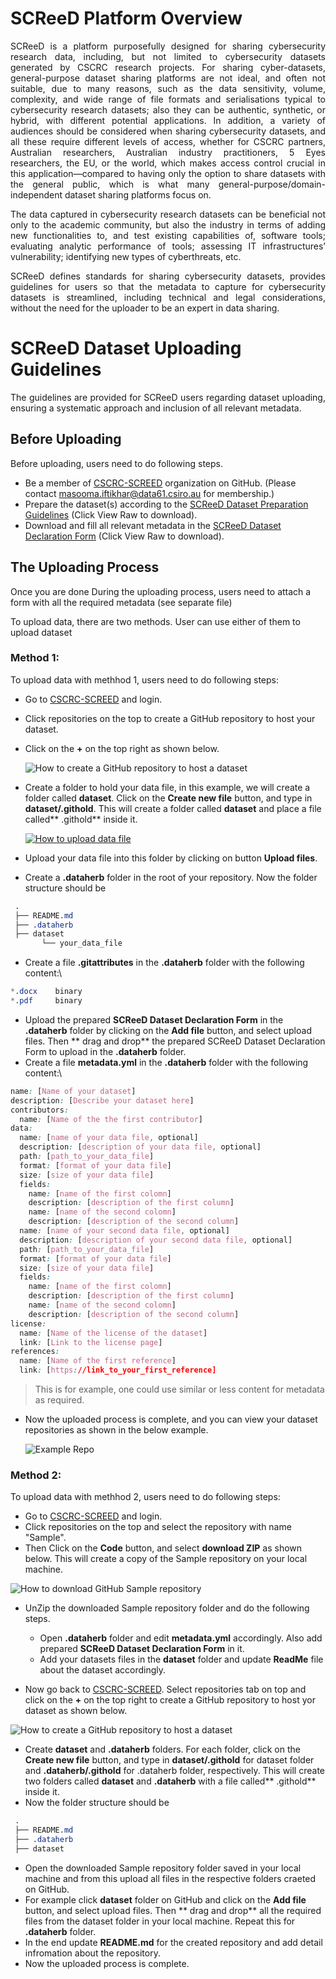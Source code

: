 # SCReeD Platform Overview 

<p align="justify">
SCReeD is a platform purposefully designed for sharing cybersecurity research data, including, but not limited to cybersecurity datasets generated by CSCRC research projects. For sharing cyber-datasets, general-purpose dataset sharing platforms are not ideal, and often not suitable, due to many reasons, such as the data sensitivity, volume, complexity, and wide range of file formats and serialisations typical to cybersecurity research datasets; also they can be authentic, synthetic, or hybrid, with different potential applications. In addition, a variety of audiences should be considered when sharing cybersecurity datasets, and all these require different levels of access, whether for CSCRC partners, Australian researchers, Australian industry practitioners, 5 Eyes researchers, the EU, or the world, which makes access control crucial in this application—compared to having only the option to share datasets with the general public, which is what many general-purpose/domain-independent dataset sharing platforms focus on.
</p>

<p align="justify">
The data captured in cybersecurity research datasets can be beneficial not only to the academic community, but also the industry in terms of adding new functionalities to, and test existing capabilities of, software tools; evaluating analytic performance of tools; assessing IT infrastructures’ vulnerability; identifying new types of cyberthreats, etc.
</p>

<p align="justify">
SCReeD defines standards for sharing cybersecurity datasets, provides guidelines for users so that the metadata to capture for cybersecurity datasets is streamlined, including technical and legal considerations, without the need for the uploader to be an expert in data sharing.
</p>

# SCReeD Dataset Uploading Guidelines  
<p align="justify">
The guidelines are provided for SCReeD users regarding dataset uploading, ensuring a systematic approach and inclusion of all relevant metadata. 
</p>

## Before Uploading
Before uploading, users need to do following steps.

* Be a member of [CSCRC-SCREED](https://github.com/CSCRC-SCREED) organization on GitHub. (Please contact masooma.iftikhar@data61.csiro.au for membership.)
* Prepare the dataset(s) according to the [SCReeD Dataset Preparation Guidelines](https://github.com/CSCRC-SCREED/cscrc-screed.github.io/blob/main/assets/docs/SCReeD%20Dataset%20Preparation%20Guidelines.docx) (Click View Raw to download).
* Download and fill all relevant metadata in the [SCReeD Dataset Declaration Form](https://github.com/CSCRC-SCREED/cscrc-screed.github.io/blob/main/assets/docs/SCReeD%20Dataset%20Declaration%20Form.docx) (Click View Raw to download).

## The Uploading Process
Once you are done During the uploading process, users need to attach a form with all the required metadata (see separate file)

To upload data, there are two methods. User can use either of them to upload dataset
### Method 1:
To upload data with methhod 1, users need to do following steps:

* Go to [CSCRC-SCREED](https://github.com/CSCRC-SCREED) and login.
* Click repositories on the top to create a GitHub repository to host your dataset.
* Click on the **+** on the top right as shown below.

  ![How to create a GitHub repository to host a dataset](https://dataherb.github.io/assets/videos/dataherb-demo-ufo-create-new-repo.gif)
  
* Create a folder to hold your data file, in this example, we will create a folder called **dataset**. Click on the **Create new file** button, and type in **dataset/.githold**. This will create a folder called **dataset** and place a file called** .githold** inside it.

  [![How to upload data file](/assets/videos/video-preview.png)](https://dataherb.github.io/assets/videos/dataherb-demo-ufo-upload-datafile-1.mp4)

* Upload your data file into this folder by clicking on button **Upload files**.
*	Create a **.dataherb** folder in the root of your repository. Now the folder structure should be
 ```css
  .
  ├── README.md
  ├── .dataherb
  ├── dataset
        └── your_data_file
```
*	Create a file **.gitattributes** in the **.dataherb** folder with the following content:\
```css
*.docx    binary
*.pdf     binary
```
 	
*	Upload the prepared **SCReeD Dataset Declaration Form** in the **.dataherb** folder by clicking on the **Add file** button, and select upload files. Then ** drag and drop** the prepared SCReeD Dataset Declaration Form to upload in the **.dataherb** folder.
*	Create a file **metadata.yml** in the **.dataherb** folder with the following content:\
```css
name: [Name of your dataset]
description: [Describe your dataset here]
contributors:
  name: [Name of the the first contributor]
data:
  name: [name of your data file, optional]
  description: [description of your data file, optional]
  path: [path_to_your_data_file]
  format: [format of your data file]
  size: [size of your data file]
  fields:
    name: [name of the first colomn]
    description: [description of the first column]
    name: [name of the second colomn]
    description: [description of the second column]
  name: [name of your second data file, optional]
  description: [description of your second data file, optional]
  path: [path_to_your_data_file]
  format: [format of your data file]
  size: [size of your data file]
  fields:
    name: [name of the first colomn]
    description: [description of the first column]
    name: [name of the second colomn]
    description: [description of the second column]
license:
  name: [Name of the license of the dataset]
  link: [Link to the license page]
references:
  name: [Name of the first reference]
  link: [https://link_to_your_first_reference]
```
> This is for example, one could use similar or less content for metadata as required.

* Now the uploaded process is complete, and you can view your dataset repositories as shown in the below example.

  ![Example Repo](/assets/imgs/example.png)

### Method 2:
To upload data with methhod 2, users need to do following steps:

* Go to [CSCRC-SCREED](https://github.com/CSCRC-SCREED) and login.
* Click repositories on the top and select the repository with name "Sample".
* Then Click on the **Code** button, and select **download ZIP** as shown below. This will create a copy of the Sample repository on your local machine.

![How to download GitHub Sample repository](/assets/imgs/downlaodRepo.png)

* UnZip the downloaded Sample repository folder and do the following steps.
  - Open **.dataherb** folder and edit **metadata.yml** accordingly. Also add prepared **SCReeD Dataset Declaration Form** in it.
  - Add your datasets files in the **dataset** folder and update **ReadMe** file about the dataset accordingly.
    
* Now go back to [CSCRC-SCREED](https://github.com/CSCRC-SCREED). Select repositories tab on top and click on the **+** on the top right to create a GitHub repository to host yor dataset as shown below.
  
 ![How to create a GitHub repository to host a dataset](https://dataherb.github.io/assets/videos/dataherb-demo-ufo-create-new-repo.gif)
  
* Create **dataset** and **.dataherb** folders. For each folder, click on the **Create new file** button, and type in **dataset/.githold** for dataset folder and **.dataherb/.githold** for .dataherb folder, respectively. This will create two folders called **dataset** and **.dataherb** with a file called** .githold** inside it.
*  Now the folder structure should be
 ```css
  .
  ├── README.md
  ├── .dataherb
  ├── dataset
```
* Open the downloaded Sample repository folder saved in your local machine and from this upload all files in the respective folders craeted on GitHub.
* For example click **dataset** folder on GitHub and click on the **Add file** button, and select upload files. Then ** drag and drop** all the required files from the dataset folder in your local machine. Repeat this for **.dataherb** folder.
* In the end update **README.md** for the created repository and add detail infromation about the repository.
* Now the uploaded process is complete.
